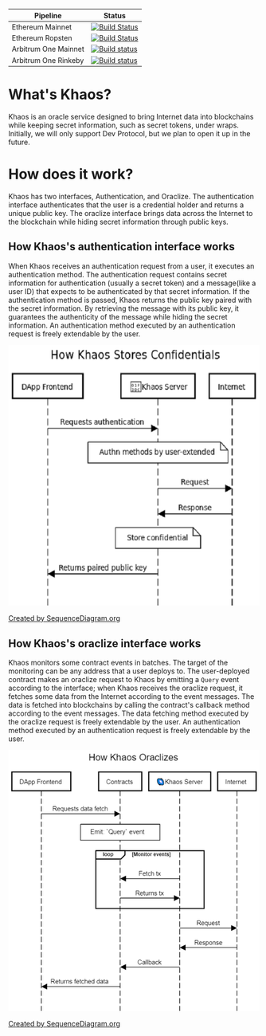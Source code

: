 | Pipeline             | Status                                                                                                                                                                                                  |
| -------------------- | ------------------------------------------------------------------------------------------------------------------------------------------------------------------------------------------------------- |
| Ethereum Mainnet     | [![Build Status](https://dev.azure.com/dev-protocol/Khaos/_apis/build/status/khaos-eth-mainnet?branchName=main)](https://dev.azure.com/dev-protocol/Khaos/_build/latest?definitionId=7&branchName=main) |
| Ethereum Ropsten     | [![Build Status](https://dev.azure.com/dev-protocol/Khaos/_apis/build/status/khaos-eth-ropsten?branchName=main)](https://dev.azure.com/dev-protocol/Khaos/_build/latest?definitionId=6&branchName=main) |
| Arbitrum One Mainnet | [![Build status](https://dev.azure.com/dev-protocol/Khaos/_apis/build/status/khaos-arb-one-mainnet)](https://dev.azure.com/dev-protocol/Khaos/_build/latest?definitionId=12)                            |
| Arbitrum One Rinkeby | [![Build status](https://dev.azure.com/dev-protocol/Khaos/_apis/build/status/khaos-arb-one-rinkeby)](https://dev.azure.com/dev-protocol/Khaos/_build/latest?definitionId=11)                            |

# What's Khaos?

Khaos is an oracle service designed to bring Internet data into blockchains while keeping secret information, such as secret tokens, under wraps. Initially, we will only support Dev Protocol, but we plan to open it up in the future.

# How does it work?

Khaos has two interfaces, Authentication, and Oraclize. The authentication interface authenticates that the user is a credential holder and returns a unique public key. The oraclize interface brings data across the Internet to the blockchain while hiding secret information through public keys.

## How Khaos's authentication interface works

When Khaos receives an authentication request from a user, it executes an authentication method. The authentication request contains secret information for authentication (usually a secret token) and a message(like a user ID) that expects to be authenticated by that secret information. If the authentication method is passed, Khaos returns the public key paired with the secret information. By retrieving the message with its public key, it guarantees the authenticity of the message while hiding the secret information. An authentication method executed by an authentication request is freely extendable by the user.

![How Khaos Stores Confidentials](/images/how-khaos-stores-confidentials.png)

[Created by SequenceDiagram.org](https://sequencediagram.org/index.html#initialData=C4S2BsFMAIAkHsDu0DSALAhvAztAysPAE6S4DC8AdgGYgAmkloG42AUGwCICCADr9ABiRKsEZ0AtAD5APBuAYffRZceSEQBuqgFwAlSAEcArqWC4MB4GkagAxhlBU2leGOjwNRaPMU58q95u5zNEpoAFtIC3g6XAAjAE9oA2xVCUgADzFKBjpoNi9MHxV1FKkASSZVSgidfSNsYDZysSIq4Gl8pV9iohrsXipkx2cYN1VPBQLlPy0CYhhrKloGJhAWPInOovdpHn4hEQqsmuADFtxeDBASHN4DGPAQa2gAa0g4oA)

## How Khaos's oraclize interface works

Khaos monitors some contract events in batches. The target of the monitoring can be any address that a user deploys to. The user-deployed contract makes an oraclize request to Khaos by emitting a `Query` event according to the interface; when Khaos receives the oraclize request, it fetches some data from the Internet according to the event messages. The data is fetched into blockchains by calling the contract's callback method according to the event messages. The data fetching method executed by the oraclize request is freely extendable by the user. An authentication method executed by an authentication request is freely extendable by the user.

![How Khaos Oraclizes](/images/how-khaos-oraclizes.png)

[Created by SequenceDiagram.org](https://sequencediagram.org/index.html#initialData=C4S2BsFMAIAkHsDu0DSALAhvAztA8gE4YDG4IAXpNgFDUAiAggA5PQBiB8AdsJFwCYBaAHwBhbsCLFg2AFwAlSAEcArlRnR+GYBmgAzSMGJpqAI3gAPaPABukAtHE8pM2QFEAtmFnQABgEU1AgBPX2hIOx5qcHh4VgBZbjB4Bwi+GWpAHg3AGH30LFwAZXs7AhEnSRJXNkNjaGALanKXbBEcvJxoIoIShUMVAi5ceuo+fizczA6ukpEASR57LkNe1XVqed4Bw1aJ-M7i+17sJm5sSHH2woPSsQlm2VEMcHBTEgBrRrvKluFGFnZOAsBL1gP1BvoamhIPxNNoMNQgA)
